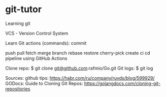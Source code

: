# git-tutor
Learning git

VCS - Version Control System

Learn Git actions (commands):
commit

push
pull
fetch
merge
branch
rebase
restore
cherry-pick
create ci cd pipeline using GitHub Actions

Clone repo:
$ git clone git@github.com:rafmio/Go.git
Git logs:
$ git log

Sources:
github tips: https://habr.com/ru/company/ruvds/blog/599929/
GODocs: Guide to Cloning Git Repos: https://golangdocs.com/cloning-git-repositories
